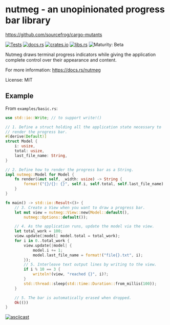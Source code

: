 # nutmeg - an unopinionated progress bar library

https://github.com/sourcefrog/cargo-mutants

[![Tests](https://github.com/sourcefrog/nutmeg/actions/workflows/tests.yml/badge.svg?branch=main&event=push)](https://github.com/sourcefrog/nutmeg/actions/workflows/tests.yml?query=branch%3Amain)
[![docs.rs](https://docs.rs/nutmeg/badge.svg)](https://docs.rs/nutmeg)
[![crates.io](https://img.shields.io/crates/v/nutmeg.svg)](https://crates.io/crates/nutmeg)
[![libs.rs](https://img.shields.io/badge/libs.rs-nutmeg-blue)](https://lib.rs/crates/nutmeg)
![Maturity: Beta](https://img.shields.io/badge/maturity-beta-blue.svg)

Nutmeg draws terminal progress indicators while giving the application complete 
control over their appearance and content.

For more information: <https://docs.rs/nutmeg>

License: MIT

## Example

From `examples/basic.rs`:

```rust
use std::io::Write; // to support write!()

// 1. Define a struct holding all the application state necessary to
// render the progress bar.
#[derive(Default)]
struct Model {
    i: usize,
    total: usize,
    last_file_name: String,
}

// 2. Define how to render the progress bar as a String.
impl nutmeg::Model for Model {
    fn render(&mut self, _width: usize) -> String {
        format!("{}/{}: {}", self.i, self.total, self.last_file_name)
    }
}

fn main() -> std::io::Result<()> {
    // 3. Create a View when you want to draw a progress bar.
    let mut view = nutmeg::View::new(Model::default(),
        nutmeg::Options::default());

    // 4. As the application runs, update the model via the view.
    let total_work = 100;
    view.update(|model| model.total = total_work);
    for i in 0..total_work {
        view.update(|model| {
            model.i += 1;
            model.last_file_name = format!("file{}.txt", i);
        });
        // 5. Interleave text output lines by writing to the view.
        if i % 10 == 3 {
            writeln!(view, "reached {}", i)?;
        }
        std::thread::sleep(std::time::Duration::from_millis(100));
    }

    // 5. The bar is automatically erased when dropped.
    Ok(())
}
```

[![asciicast](https://asciinema.org/a/oPI37ohOY8yhDxomTzHCsR4sw.svg)](https://asciinema.org/a/oPI37ohOY8yhDxomTzHCsR4sw)
